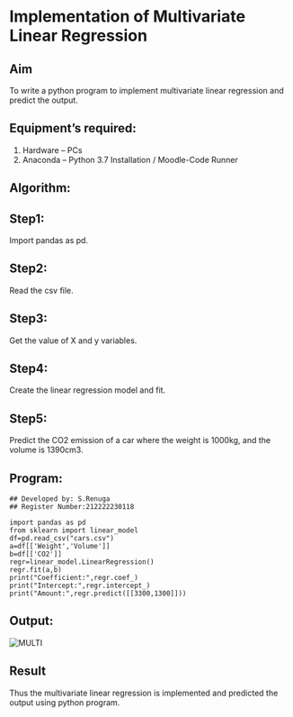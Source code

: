 # Implementation of Multivariate Linear Regression

## Aim
To write a python program to implement multivariate linear regression and predict the output.

## Equipment’s required:
1.	Hardware – PCs
2.	Anaconda – Python 3.7 Installation / Moodle-Code Runner

## Algorithm:

## Step1:

Import pandas as pd.

## Step2:

Read the csv file.

## Step3:

Get the value of X and y variables.

## Step4:

Create the linear regression model and fit.

## Step5:

Predict the CO2 emission of a car where the weight is 1000kg, and the volume is 1390cm3.

## Program:
```
## Developed by: S.Renuga
## Register Number:212222230118

import pandas as pd
from sklearn import linear_model
df=pd.read_csv("cars.csv")
a=df[['Weight','Volume']]
b=df[['CO2']]
regr=linear_model.LinearRegression()
regr.fit(a,b)
print("Coefficient:",regr.coef_)
print("Intercept:",regr.intercept_)
print("Amount:",regr.predict([[3300,1300]]))

```

## Output:

 ![MULTI](https://github.com/RENUGASARAVANAN/Multivariate-Linear-Regression/assets/119292258/909a16e5-0be8-4853-9938-f87a63d6f1d1)



## Result
Thus the multivariate linear regression is implemented and predicted the output using python program.
